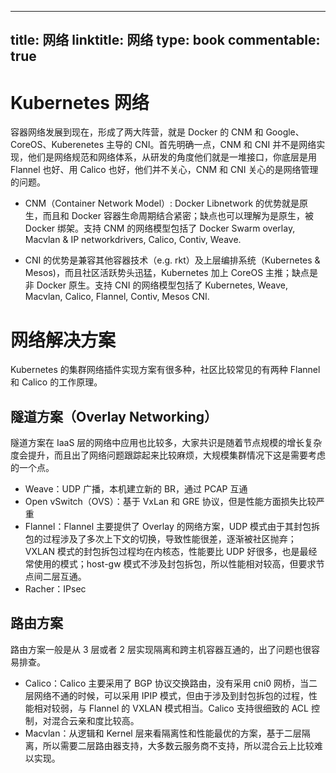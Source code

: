 
---
title: 网络
linktitle: 网络
type: book
commentable: true
---

# Kubernetes 网络

容器网络发展到现在，形成了两大阵营，就是 Docker 的 CNM 和 Google、CoreOS、Kuberenetes 主导的 CNI。首先明确一点，CNM 和 CNI 并不是网络实现，他们是网络规范和网络体系，从研发的角度他们就是一堆接口，你底层是用 Flannel 也好、用 Calico 也好，他们并不关心，CNM 和 CNI 关心的是网络管理的问题。

- CNM（Container Network Model）: Docker Libnetwork 的优势就是原生，而且和 Docker 容器生命周期结合紧密；缺点也可以理解为是原生，被 Docker 绑架。支持 CNM 的网络模型包括了 Docker Swarm overlay, Macvlan & IP networkdrivers, Calico, Contiv, Weave.

- CNI 的优势是兼容其他容器技术（e.g. rkt）及上层编排系统（Kubernetes & Mesos)，而且社区活跃势头迅猛，Kubernetes 加上 CoreOS 主推；缺点是非 Docker 原生。支持 CNI 的网络模型包括了 Kubernetes, Weave, Macvlan, Calico, Flannel, Contiv, Mesos CNI.

# 网络解决方案

Kubernetes 的集群网络插件实现方案有很多种，社区比较常见的有两种 Flannel 和 Calico 的工作原理。

## 隧道方案（Overlay Networking）

隧道方案在 IaaS 层的网络中应用也比较多，大家共识是随着节点规模的增长复杂度会提升，而且出了网络问题跟踪起来比较麻烦，大规模集群情况下这是需要考虑的一个点。

- Weave：UDP 广播，本机建立新的 BR，通过 PCAP 互通
- Open vSwitch（OVS）：基于 VxLan 和 GRE 协议，但是性能方面损失比较严重
- Flannel：Flannel 主要提供了 Overlay 的网络方案，UDP 模式由于其封包拆包的过程涉及了多次上下文的切换，导致性能很差，逐渐被社区抛弃；VXLAN 模式的封包拆包过程均在内核态，性能要比 UDP 好很多，也是最经常使用的模式；host-gw 模式不涉及封包拆包，所以性能相对较高，但要求节点间二层互通。
- Racher：IPsec

## 路由方案

路由方案一般是从 3 层或者 2 层实现隔离和跨主机容器互通的，出了问题也很容易排查。

- Calico：Calico 主要采用了 BGP 协议交换路由，没有采用 cni0 网桥，当二层网络不通的时候，可以采用 IPIP 模式，但由于涉及到封包拆包的过程，性能相对较弱，与 Flannel 的 VXLAN 模式相当。Calico 支持很细致的 ACL 控制，对混合云亲和度比较高。
- Macvlan：从逻辑和 Kernel 层来看隔离性和性能最优的方案，基于二层隔离，所以需要二层路由器支持，大多数云服务商不支持，所以混合云上比较难以实现。

    